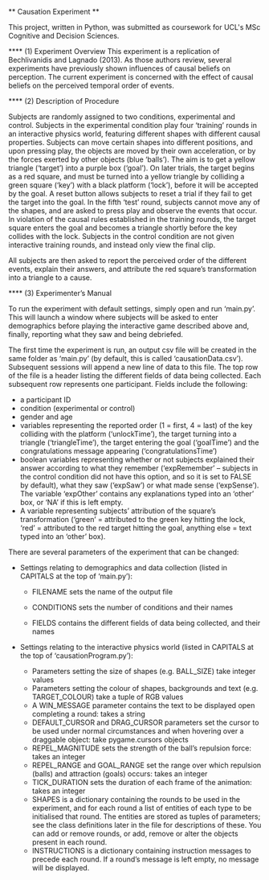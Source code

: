 ** Causation Experiment **

This project, written in Python, was submitted as coursework for UCL's MSc Cognitive and Decision Sciences.

**** (1) Experiment Overview
This experiment is a replication of Bechlivanidis and Lagnado (2013). As those authors review, several experiments have previously shown influences of causal beliefs on perception. The current experiment is concerned with the effect of causal beliefs on the perceived temporal order of events.

**** (2) Description of Procedure

Subjects are randomly assigned to two conditions, experimental and control. Subjects in the experimental condition play four ‘training’ rounds in an interactive physics world, featuring different shapes with different causal properties. Subjects can move certain shapes into different positions, and upon pressing play, the objects are moved by their own acceleration, or by the forces exerted by other objects (blue ‘balls’). The aim is to get a yellow triangle (‘target’) into a purple box (‘goal’). On later trials, the target begins as a red square, and must be turned into a yellow triangle by colliding a green square (‘key’) with a black platform (‘lock’), before it will be accepted by the goal. A reset button allows subjects to reset a trial if they fail to get the target into the goal. In the fifth ‘test’ round, subjects cannot move any of the shapes, and are asked to press play and observe the events that occur. In violation of the causal rules established in the training rounds, the target square enters the goal and becomes a triangle shortly before the key collides with the lock. Subjects in the control condition are not given interactive training rounds, and instead only view the final clip.

All subjects are then asked to report the perceived order of the different events, explain their answers, and attribute the red square’s transformation into a triangle to a cause.

**** (3) Experimenter’s Manual

To run the experiment with default settings, simply open and run ‘main.py’. This will launch a window where subjects will be asked to enter demographics before playing the interactive game described above and, finally, reporting what they saw and being debriefed.

The first time the experiment is run, an output csv file will be created in the same folder as ‘main.py’ (by default, this is called ‘causationData.csv’). Subsequent sessions will append a new line of data to this file. The top row of the file is a header listing the different fields of data being collected. Each subsequent row represents one participant. Fields include the following:
- a participant ID
- condition (experimental or control)
- gender and age
- variables representing the reported order (1 = first, 4 = last) of the key colliding with the platform (‘unlockTime’), the target turning into a triangle (‘triangleTime’), the target entering the goal (‘goalTime’) and the congratulations message appearing (‘congratulationsTime’)
- boolean variables representing whether or not subjects explained their answer according to what they remember (‘expRemember’ – subjects in the control condition did not have this option, and so it is set to FALSE by default), what they saw (‘expSaw’) or what made sense (‘expSense’). The variable ‘expOther’ contains any explanations typed into an ‘other’ box, or ‘NA’ if this is left empty.
- A variable representing subjects’ attribution of the square’s transformation (‘green’ = attributed to the green key hitting the lock, ‘red’ = attributed to the red target hitting the goal, anything else = text typed into an ‘other’ box).

There are several parameters of the experiment that can be changed:
- Settings relating to demographics and data collection (listed in CAPITALS at the top of ‘main.py’):
  - FILENAME sets the name of the output file

  - CONDITIONS sets the number of conditions and their names
  - FIELDS contains the different fields of data being collected, and their names

- Settings relating to the interactive physics world (listed in CAPITALS at the top of ‘causationProgram.py’):
  - Parameters setting the size of shapes (e.g. BALL_SIZE) take integer values
  - Parameters setting the colour of shapes, backgrounds and text (e.g. TARGET_COLOUR) take a tuple of RGB values
  - A WIN_MESSAGE parameter contains the text to be displayed open completing a round: takes a string
  - DEFAULT_CURSOR and DRAG_CURSOR parameters set the cursor to be used under normal circumstances and when hovering over a draggable object: take pygame.cursors objects
  - REPEL_MAGNITUDE sets the strength of the ball’s repulsion force: takes an integer
  - REPEL_RANGE and GOAL_RANGE set the range over which repulsion (balls) and attraction (goals) occurs: takes an integer
  - TICK_DURATION sets the duration of each frame of the animation: takes an integer
  - SHAPES is a dictionary containing the rounds to be used in the experiment, and for each round a list of entities of each type to be initialised that round. The entities are stored as tuples of parameters; see the class definitions later in the file for descriptions of these. You can add or remove rounds, or add, remove or alter the objects present in each round.
  - INSTRUCTIONS is a dictionary containing instruction messages to precede each round. If a round’s message is left empty, no message will be displayed.
